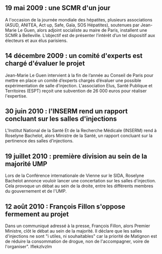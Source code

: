 ## 19 mai 2009 : une SCMR d'un jour

A l'occasion de la journée mondiale des hépatites, plusieurs associations (ASUD, ANITEA, Act up, Safe, Gaïa, SOS Hépatites), soutenues par Jean-Marie Le Guen, alors adjoint socialiste au maire de Paris, installent une SCMR à Belleville. L’objectif est de présenter l’intérêt d’un tel dispositif aux électeurs et aux élus parisiens. 

## 14 décembre 2009 : un comité d'experts est chargé d'évaluer le projet 

Jean-Marie Le Guen intervient à la fin de l’année au Conseil de Paris pour mettre en place un comité d’experts chargés d’évaluer une possible expérimentation de salle d’injection. L'association Elus, Santé Publique et Territoires (ESPT) reçoit une subvention de 26 000 euros pour réaliser l'expertise. 

## 30 juin 2010 : l'INSERM rend un rapport concluant sur les salles d'injections

L'Institut National de la Santé Et de la Recherche Médicale (INSERM) rend à Roselyne Bachelot, alors Ministre de la Santé, un rapport concluant sur la pertinence des salles d’injections. 

## 19 juillet 2010 : première division au sein de la majorité UMP

Lors de la Conférence internationale de Vienne sur le SIDA, Roselyne Bachelot annonce vouloir lancer une concertation sur les salles d'injection. Cela provoque un débat au sein de la droite, entre les différents membres du gouvernement et de l'UMP. 

## 12 août 2010 : François Fillon s'oppose fermement au projet

Dans un communiqué adressé à la presse, François Fillon, alors Premier Ministre, clôt le débat au sein de la majorité. Il déclare que les salles d'injections ne sont "i utiles, ni souhaitables" car la priorité de Matignon est de réduire la consommation de drogue, non de l'accompagner, voire de l'organiser". 
lflekzlvzlm

